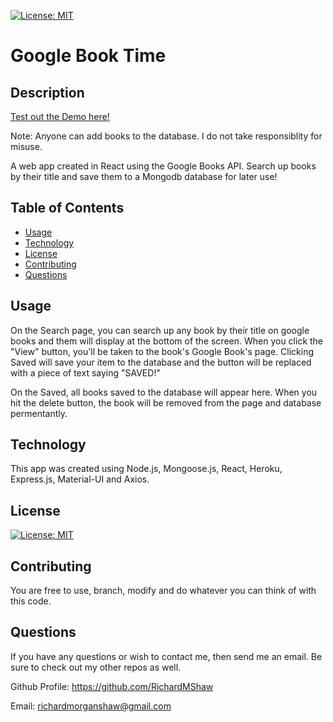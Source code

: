 [![License: MIT](https://img.shields.io/badge/License-MIT-yellow.svg)](https://opensource.org/licenses/MIT)

# Google Book Time

## Description

[Test out the Demo here!](https://nameless-fjord-51935.herokuapp.com)

Note: Anyone can add books to the database. I do not take responsiblity for misuse.

A web app created in React using the Google Books API. Search up books by their title and save them to a Mongodb database for later use!

## Table of Contents

- [Usage](#usage)
- [Technology](#technology)
- [License](#license)
- [Contributing](#contributing)
- [Questions](#questions)

## Usage

On the Search page, you can search up any book by their title on google books and them will display at the bottom of the screen. When you click the "View" button, you'll be taken to the book's Google Book's page. Clicking Saved will save your item to the database and the button will be replaced with a piece of text saying "SAVED!"

On the Saved, all books saved to the database will appear here. When you hit the delete button, the book will be removed from the page and database permentantly.

## Technology

This app was created using Node.js, Mongoose.js, React, Heroku, Express.js, Material-UI and Axios.

## License

[![License: MIT](https://img.shields.io/badge/License-MIT-yellow.svg)](https://opensource.org/licenses/MIT)

## Contributing

You are free to use, branch, modify and do whatever you can think of with this code.

## Questions

If you have any questions or wish to contact me, then send me an email. Be sure to check out my other repos as well.

Github Profile: https://github.com/RichardMShaw

Email: richardmorganshaw@gmail.com
